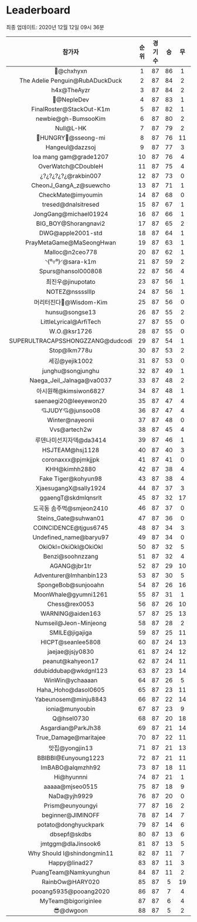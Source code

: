 # Leaderboard
최종 업데이트: 2020년 12월 12일 09시 36분




| 참가자 | 순위 | 경기수 | 승 | 무 | 패 | 승점 |
|:---:|:---:|:---:|:---:|:---:|:---:|:---:|
| 👑@chxhyxn | 1 | 87 | 86 | 1 | 0 | 259 |
| The Adelie Penguin@RubADuckDuck | 2 | 87 | 84 | 2 | 1 | 254 |
| h4x@TheAyzr | 3 | 87 | 84 | 2 | 1 | 254 |
| 🥈@NepleDev | 4 | 87 | 83 | 1 | 3 | 250 |
| FinalRoster@StackOut-K1m | 5 | 87 | 82 | 1 | 4 | 247 |
| newbie@gh-BumsooKim | 6 | 87 | 80 | 2 | 5 | 242 |
| Null@L-HK | 7 | 87 | 79 | 2 | 6 | 239 |
| 🍗HUNGRY🍗@sseong-mi | 8 | 87 | 76 | 11 | 0 | 239 |
| Hangeul@dazzsoj | 9 | 87 | 77 | 3 | 7 | 234 |
| loa mang gam@grade1207 | 10 | 87 | 76 | 4 | 7 | 232 |
| OverWatch@CDoubleH | 11 | 87 | 75 | 4 | 8 | 229 |
| ¿?¿?¿?¿?¿@rakbin007 | 12 | 87 | 73 | 0 | 14 | 219 |
| CheonJ_GangA_z@suewcho | 13 | 87 | 71 | 1 | 15 | 214 |
| CheckMate@imyoumin | 14 | 87 | 68 | 0 | 19 | 204 |
| tresed@dnalsitresed | 15 | 87 | 67 | 1 | 19 | 202 |
| JongGang@michael01924 | 16 | 87 | 66 | 1 | 20 | 199 |
| BIG_BOY@Shorangnavi2 | 17 | 87 | 65 | 2 | 20 | 197 |
| DWG@apple2001-std | 18 | 87 | 64 | 1 | 22 | 193 |
| PrayMetaGame@MaSeongHwan | 19 | 87 | 63 | 1 | 23 | 190 |
| Malloc@n2ceo778 | 20 | 87 | 62 | 1 | 24 | 187 |
| ◝(⁰▿⁰)◜@sara-k1m | 21 | 87 | 59 | 2 | 26 | 179 |
| Spurs@hansol000808 | 22 | 87 | 56 | 4 | 27 | 172 |
| 최진우@jinupotato | 23 | 87 | 56 | 1 | 30 | 169 |
| NOTEZ@nsssslllp | 24 | 87 | 56 | 1 | 30 | 169 |
| 머리터진다🤯@Wisdom-Kim | 25 | 87 | 56 | 0 | 31 | 168 |
| hunsu@songse13 | 26 | 87 | 55 | 2 | 30 | 167 |
| LittleLyrical@ArfiTech | 27 | 87 | 55 | 0 | 32 | 165 |
| W.O.@ksr1726 | 28 | 87 | 55 | 0 | 32 | 165 |
| SUPERULTRACAPSSHONGZZANG@dudcodi | 29 | 87 | 54 | 1 | 32 | 163 |
| Stop@lkm778u | 30 | 87 | 53 | 2 | 32 | 161 |
| 세깅@yejik1002 | 31 | 87 | 53 | 0 | 34 | 159 |
| junghu@songjunghu | 32 | 87 | 49 | 1 | 37 | 148 |
| Naega_Jeil_Jalnaga@va0037 | 33 | 87 | 48 | 2 | 37 | 146 |
| 아시원해@kimsiwon6827 | 34 | 87 | 48 | 1 | 38 | 145 |
| saenaegi20@leeyewon20 | 35 | 87 | 47 | 4 | 36 | 145 |
| 💘JUDY💘@junsoo08 | 36 | 87 | 47 | 4 | 36 | 145 |
| Winter@nayeonii | 37 | 87 | 48 | 0 | 39 | 144 |
| Vvs@artech2w | 38 | 87 | 45 | 4 | 38 | 139 |
| 루덴나미선지자덱@da3414 | 39 | 87 | 46 | 1 | 40 | 139 |
| HSJTEAM@hsj1128 | 40 | 87 | 40 | 3 | 44 | 123 |
| coronaxxx@pjmkjjpk | 41 | 87 | 41 | 0 | 46 | 123 |
| KHH@kimhh2880 | 42 | 87 | 38 | 4 | 45 | 118 |
| Fake Tiger@kohyun98 | 43 | 87 | 38 | 4 | 45 | 118 |
| XjaesugangX@sally1924 | 44 | 87 | 37 | 3 | 47 | 114 |
| ggaengT@skdmlqnsrlt | 45 | 87 | 32 | 17 | 38 | 113 |
| 도곡동 솜주먹@smjeon2410 | 46 | 87 | 37 | 0 | 50 | 111 |
| Steins_Gate@suhwan01 | 47 | 87 | 36 | 0 | 51 | 108 |
| COINCIDENCE@tjgus6745 | 48 | 87 | 34 | 3 | 50 | 105 |
| Undefined_name@baryu97 | 49 | 87 | 34 | 0 | 53 | 102 |
| OkiOkl=OkiOkl@OkiOkl | 50 | 87 | 32 | 5 | 50 | 101 |
| Benzi@soohnzzang | 51 | 87 | 32 | 4 | 51 | 100 |
| AGANG@jbr1tr | 52 | 87 | 29 | 10 | 48 | 97 |
| Adventurer@Imhanbin123 | 53 | 87 | 30 | 5 | 52 | 95 |
| SpongeBob@sunjooahn | 54 | 87 | 26 | 16 | 45 | 94 |
| MoonWhale@gyumni1261 | 55 | 87 | 31 | 1 | 55 | 94 |
| Chess@rex0053 | 56 | 87 | 26 | 10 | 51 | 88 |
| WARNING@aiden163 | 57 | 87 | 25 | 13 | 49 | 88 |
| Numseil@Jeon-Minjeong | 58 | 87 | 28 | 2 | 57 | 86 |
| SMILE@jigajiga | 59 | 87 | 25 | 11 | 51 | 86 |
| HICPT@seanlee5808 | 60 | 87 | 24 | 13 | 50 | 85 |
| jaejae@jsjy0830 | 61 | 87 | 24 | 12 | 51 | 84 |
| peanut@kahyeon17 | 62 | 87 | 24 | 11 | 52 | 83 |
| ddubiddubap@wkdgnl123 | 63 | 87 | 23 | 14 | 50 | 83 |
| WinWin@ychaaaan | 64 | 87 | 26 | 5 | 56 | 83 |
| Haha_Hoho@dasol0605 | 65 | 87 | 23 | 11 | 53 | 80 |
| Yabeunosem@minju8843 | 66 | 87 | 22 | 14 | 51 | 80 |
| ionia@munyoubin | 67 | 87 | 23 | 9 | 55 | 78 |
| Q@hsel0730 | 68 | 87 | 20 | 18 | 49 | 78 |
| Asgardian@ParkJh38 | 69 | 87 | 21 | 14 | 52 | 77 |
| True_Damage@maritajee | 70 | 87 | 22 | 11 | 54 | 77 |
| 맛집@yongjin13 | 71 | 87 | 21 | 13 | 53 | 76 |
| BBIBBI@Eunyoung1223 | 72 | 87 | 21 | 11 | 55 | 74 |
| ImBABO@alqmzhh92 | 73 | 87 | 18 | 11 | 58 | 65 |
| Hi@hyunnni | 74 | 87 | 21 | 1 | 65 | 64 |
| aaaaa@mjseo0515 | 75 | 87 | 18 | 9 | 60 | 63 |
| NaDa@yjh9929 | 76 | 87 | 20 | 0 | 67 | 60 |
| Prism@eunyoungyi | 77 | 87 | 16 | 2 | 69 | 50 |
| beginner@JIMINOFF | 78 | 87 | 14 | 7 | 66 | 49 |
| potato@donghyuckpark | 79 | 87 | 14 | 6 | 67 | 48 |
| dbsepf@skdbs | 80 | 87 | 13 | 6 | 68 | 45 |
| jmtggm@dlaJinsook6 | 81 | 87 | 13 | 5 | 69 | 44 |
| Why Should I@shindongmin11 | 82 | 87 | 11 | 7 | 69 | 40 |
| Happy@linad27 | 83 | 87 | 11 | 3 | 73 | 36 |
| PuangTeam@Namkyunghun | 84 | 87 | 11 | 2 | 74 | 35 |
| RainbOw@HARY020 | 85 | 87 | 5 | 19 | 63 | 34 |
| pooang5935@pooang2020 | 86 | 87 | 7 | 4 | 76 | 25 |
| MyTeam@bigoriginlee | 87 | 87 | 6 | 4 | 77 | 22 |
| 😎@dwgoon | 88 | 87 | 5 | 2 | 80 | 17 |